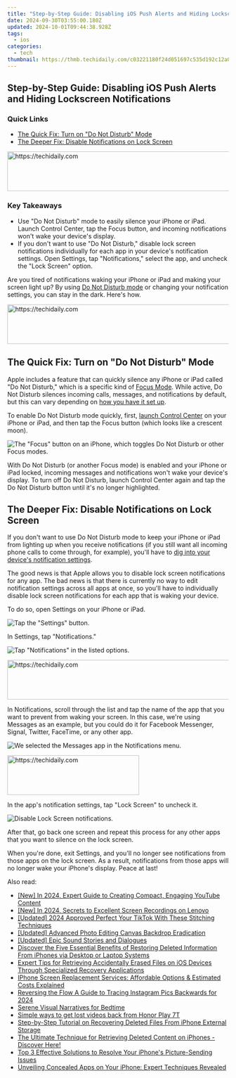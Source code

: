 ```yaml
---
title: "Step-by-Step Guide: Disabling iOS Push Alerts and Hiding Lockscreen Notifications"
date: 2024-09-30T03:55:00.180Z
updated: 2024-10-01T09:44:38.928Z
tags:
  - ios
categories:
  - tech
thumbnail: https://thmb.techidaily.com/c03221180f24d051697c535d192c12a06104e76b7456b6ffbc01667561900748.png
---
```


## Step-by-Step Guide: Disabling iOS Push Alerts and Hiding Lockscreen Notifications

### Quick Links

* [The Quick Fix: Turn on "Do Not Disturb" Mode](https://techidaily.com/simple-ways-to-get-lost-music-back-from-oppo-by-fonelab-android-recover-music/)
* [The Deeper Fix: Disable Notifications on Lock Screen](https://vp-tips.techidaily.com/in-2024-picture-to-motion-transformation-with-music-elements/)

<!-- affiliate ads begin -->
<a href="https://ephamedtechinc.pxf.io/c/5597632/2123509/26400" target="_top" id="2123509">
  <img src="//a.impactradius-go.com/display-ad/26400-2123509" border="0" alt="https://techidaily.com" width="728" height="90"/>
</a>
<img height="0" width="0" src="https://ephamedtechinc.pxf.io/i/5597632/2123509/26400" style="position:absolute;visibility:hidden;" border="0" />
<!-- affiliate ads end -->

### Key Takeaways

* Use "Do Not Disturb" mode to easily silence your iPhone or iPad. Launch Control Center, tap the Focus button, and incoming notifications won't wake your device's display.
* If you don't want to use "Do Not Disturb," disable lock screen notifications individually for each app in your device's notification settings. Open Settings, tap "Notifications," select the app, and uncheck the "Lock Screen" option.

 Are you tired of notifications waking your iPhone or iPad and making your screen light up? By using [Do Not Disturb mode](https://instagram-video-recordings.techidaily.com/exploring-the-top-hashtags-for-a-boost-on-ig-for-2024/) or changing your notification settings, you can stay in the dark. Here's how.

<!-- affiliate ads begin -->
<a href="https://appsumo.8odi.net/c/5597632/2144280/7443" target="_top" id="2144280">
  <img src="//a.impactradius-go.com/display-ad/7443-2144280" border="0" alt="https://techidaily.com" width="600" height="90"/>
</a>
<img height="0" width="0" src="https://appsumo.8odi.net/i/5597632/2144280/7443" style="position:absolute;visibility:hidden;" border="0" />
<!-- affiliate ads end -->

##  The Quick Fix: Turn on "Do Not Disturb" Mode

 Apple includes a feature that can quickly silence any iPhone or iPad called "Do Not Disturb," which is a specific kind of [Focus Mode](https://youtube-data.techidaily.com/24-stay-ahead-with-innovation-integrating-youtube-into-your-educational-approach/). While active, Do Not Disturb silences incoming calls, messages, and notifications by default, but this can vary depending on [how you have it set up](https://extra-information.techidaily.com/in-2024-capturing-focus-with-leading-lines-in-iphone-images/).

 To enable Do Not Disturb mode quickly, first, [launch Control Center](https://youtube-blog.techidaily.com/ring-how-tseries-harnesses-revenue-from-online-viewer-base-youtube/) on your iPhone or iPad, and then tap the Focus button (which looks like a crescent moon).

![The "Focus" button on an iPhone, which toggles Do Not Disturb or other Focus modes.](https://static1.howtogeekimages.com/wordpress/wp-content/uploads/2023/12/1-10.png) 

 With Do Not Disturb (or another Focus mode) is enabled and your iPhone or iPad locked, incoming messages and notifications won't wake your device's display. To turn off Do Not Disturb, launch Control Center again and tap the Do Not Disturb button until it's no longer highlighted.

##  The Deeper Fix: Disable Notifications on Lock Screen

 If you don't want to use Do Not Disturb mode to keep your iPhone or iPad from lighting up when you receive notifications (if you still want all incoming phone calls to come through, for example), you'll have to [dig into your device's notification settings](https://eaxpv-info.techidaily.com/new-2024-approved-how-to-clear-black-boards-in-your-youtube-videos/).

 The good news is that Apple allows you to disable lock screen notifications for any app. The bad news is that there is currently no way to edit notification settings across all apps at once, so you'll have to individually disable lock screen notifications for each app that is waking your device.

 To do so, open Settings on your iPhone or iPad.

![Tap the "Settings" button.](https://static1.howtogeekimages.com/wordpress/wp-content/uploads/2023/12/2-settings.png) 

 In Settings, tap "Notifications."

![Tap "Notifications" in the listed options.](https://static1.howtogeekimages.com/wordpress/wp-content/uploads/2023/12/3-notifications.png) 

<!-- affiliate ads begin -->
<a href="https://appsumo.8odi.net/c/5597632/2068417/7443" target="_top" id="2068417">
  <img src="//a.impactradius-go.com/display-ad/7443-2068417" border="0" alt="https://techidaily.com" width="728" height="90"/>
</a>
<img height="0" width="0" src="https://appsumo.8odi.net/i/5597632/2068417/7443" style="position:absolute;visibility:hidden;" border="0" />
<!-- affiliate ads end -->

 In Notifications, scroll through the list and tap the name of the app that you want to prevent from waking your screen. In this case, we're using Messages as an example, but you could do it for Facebook Messenger, Signal, Twitter, FaceTime, or any other app.

![We selected the Messages app in the Notifications menu.](https://static1.howtogeekimages.com/wordpress/wp-content/uploads/2023/12/4-messages.png) 

<!-- affiliate ads begin -->
<a href="https://aligracehair.sjv.io/c/5597632/1975836/19272" target="_top" id="1975836">
  <img src="//a.impactradius-go.com/display-ad/19272-1975836" border="0" alt="https://techidaily.com" width="300" height="90"/>
</a>
<img height="0" width="0" src="https://aligracehair.sjv.io/i/5597632/1975836/19272" style="position:absolute;visibility:hidden;" border="0" />
<!-- affiliate ads end -->

 In the app's notification settings, tap "Lock Screen" to uncheck it.

![Disable Lock Screen notifications.](https://static1.howtogeekimages.com/wordpress/wp-content/uploads/2023/12/5-disable-lock-screen.png) 

 After that, go back one screen and repeat this process for any other apps that you want to silence on the lock screen.

 When you're done, exit Settings, and you'll no longer see notifications from those apps on the lock screen. As a result, notifications from those apps will no longer wake your iPhone's display. Peace at last!

<ins class="adsbygoogle"
     style="display:block"
     data-ad-format="autorelaxed"
     data-ad-client="ca-pub-7571918770474297"
     data-ad-slot="1223367746"></ins>

<ins class="adsbygoogle"
     style="display:block"
     data-ad-client="ca-pub-7571918770474297"
     data-ad-slot="8358498916"
     data-ad-format="auto"
     data-full-width-responsive="true"></ins>

<span class="atpl-alsoreadstyle">Also read:</span>
<div><ul>
<li><a href="https://facebook-video-footage.techidaily.com/new-in-2024-expert-guide-to-creating-compact-engaging-youtube-content/"><u>[New] In 2024, Expert Guide to Creating Compact, Engaging YouTube Content</u></a></li>
<li><a href="https://digital-screen-recording.techidaily.com/new-in-2024-secrets-to-excellent-screen-recordings-on-lenovo/"><u>[New] In 2024, Secrets to Excellent Screen Recordings on Lenovo</u></a></li>
<li><a href="https://tiktok-video-recordings.techidaily.com/updated-2024-approved-perfect-your-tiktok-with-these-stitching-techniques/"><u>[Updated] 2024 Approved Perfect Your TikTok With These Stitching Techniques</u></a></li>
<li><a href="https://article-tips.techidaily.com/updated-advanced-photo-editing-canvas-backdrop-eradication/"><u>[Updated] Advanced Photo Editing Canvas Backdrop Eradication</u></a></li>
<li><a href="https://article-helps.techidaily.com/updated-epic-sound-stories-and-dialogues/"><u>[Updated] Epic Sound Stories and Dialogues</u></a></li>
<li><a href="https://os-tips.techidaily.com/discover-the-five-essential-benefits-of-restoring-deleted-information-from-iphones-via-desktop-or-laptop-systems/"><u>Discover the Five Essential Benefits of Restoring Deleted Information From iPhones via Desktop or Laptop Systems</u></a></li>
<li><a href="https://os-tips.techidaily.com/expert-tips-for-retrieving-accidentally-erased-files-on-ios-devices-through-specialized-recovery-applications/"><u>Expert Tips for Retrieving Accidentally Erased Files on iOS Devices Through Specialized Recovery Applications</u></a></li>
<li><a href="https://os-tips.techidaily.com/iphone-screen-replacement-services-affordable-options-and-estimated-costs-explained/"><u>IPhone Screen Replacement Services: Affordable Options & Estimated Costs Explained</u></a></li>
<li><a href="https://instagram-video-recordings.techidaily.com/reversing-the-flow-a-guide-to-tracing-instagram-pics-backwards-for-2024/"><u>Reversing the Flow A Guide to Tracing Instagram Pics Backwards for 2024</u></a></li>
<li><a href="https://article-files.techidaily.com/serene-visual-narratives-for-bedtime/"><u>Serene Visual Narratives for Bedtime</u></a></li>
<li><a href="https://techidaily.com/simple-ways-to-get-lost-videos-back-from-honor-play-7t-by-fonelab-android-recover-video/"><u>Simple ways to get lost videos back from Honor Play 7T</u></a></li>
<li><a href="https://os-tips.techidaily.com/step-by-step-tutorial-on-recovering-deleted-files-from-iphone-external-storage/"><u>Step-by-Step Tutorial on Recovering Deleted Files From iPhone External Storage</u></a></li>
<li><a href="https://os-tips.techidaily.com/the-ultimate-technique-for-retrieving-deleted-content-on-iphones-discover-here/"><u>The Ultimate Technique for Retrieving Deleted Content on iPhones - Discover Here!</u></a></li>
<li><a href="https://os-tips.techidaily.com/top-3-effective-solutions-to-resolve-your-iphones-picture-sending-issues/"><u>Top 3 Effective Solutions to Resolve Your iPhone's Picture-Sending Issues</u></a></li>
<li><a href="https://os-tips.techidaily.com/unveiling-concealed-apps-on-your-iphone-expert-techniques-revealed/"><u>Unveiling Concealed Apps on Your iPhone: Expert Techniques Revealed</u></a></li>
</ul></div>

